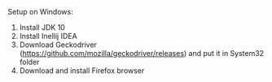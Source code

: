 Setup on Windows:
1. Install JDK 10
2. Install Inellij IDEA
3. Download Geckodriver (https://github.com/mozilla/geckodriver/releases) and put it in System32 folder
4. Download and install Firefox browser